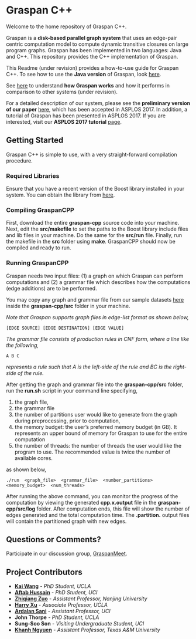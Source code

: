 # Graspan C++

Welcome to the home repository of Graspan C++.

Graspan is a **disk-based parallel graph system** that uses an edge-pair centric computation model to compute dynamic transitive closures on large program graphs. Graspan has been implemented in two languages: Java and C++. This repository provides the C++ implementation of Graspan.

This Readme (under revision) provides a how-to-use guide for Graspan C++. To see how to use the **Java version** of Graspan, look [here](https://github.com/Graspan/graspan-java).

See [here](https://github.com/Graspan/graspan-java/blob/master/AboutGraspan.md) to understand **how Graspan works** and how it performs in comparison to other systems (under revision).

For a detailed description of our system, please see the **preliminary version of our paper** [here](http://www.ics.uci.edu/~guoqingx/papers/wang-asplos17.pdf), which has been accepted in ASPLOS 2017. In addition, a tutorial of Graspan has been presented in ASPLOS 2017. If you are interested, visit our **ASPLOS 2017 tutorial** [page](http://web.cs.ucla.edu/~harryxu/asplos-tutorial/main.html). 

## Getting Started

Graspan C++ is simple to use, with a very straight-forward compilation procedure. 

### Required Libraries
Ensure that you have a recent version of the Boost library installed in your system. You can obtain the library from [here](http://www.boost.org/users/history/version_1_62_0.html). 

### Compiling GraspanCPP
First, download the entire **graspan-cpp** source code into your machine. 
Next, edit the **src/makefile** to set the paths to the Boost library include files and lib files in your machine. Do the same for the **src/run** file. Finally, run the makefile in the **src** folder using **make**. GraspanCPP should now be compiled and ready to run. 

### Running GraspanCPP

Graspan needs two input files: (1) a graph on which Graspan can perform computations and (2) a grammar file which describes how the computations (edge additions) are to be performed.

You may copy any graph and grammar file from our sample datasets [here](https://drive.google.com/drive/folders/1M4WxwykUd-jX8jBA50pSNf2R-1IJ49PJ?usp=drive_link) inside the **graspan-cpp/src** folder in your machine. 

*Note that Graspan supports graph files in edge-list format as shown below,*

```
[EDGE SOURCE] [EDGE DESTINATION] [EDGE VALUE]
```

*The grammar file consists of production rules in CNF form, where a line like the following,* 
```
A B C
```
*represents a rule such that A is the left-side of the rule and BC is the right-side of the rule.*

After getting the graph and grammar file into the **graspan-cpp/src** folder, run the **run.sh** script in your command line specifying, 

1. the graph file,
2. the grammar file
3. the number of partitions user would like to generate from the graph during preprocessing, prior to computation,
4. the memory budget: the user’s preferred memory budget (in GB). It represents an upper bound of memory for Graspan to use for the entire computation
5. the number of threads: the number of threads the user would like the program to use. The recommended value is twice the number of  available cores.

as shown below, 

```
./run  <graph_file>  <grammar_file>  <number_partitions>  <memory_budget>  <num_threads>
```

After running the above command, you can monitor the progress of the computation by viewing the generated **cpp.x.output** file in the **graspan-cpp/src/log** folder. After computation ends, this file will show the number of edges generated and the total computation time. The **.partition.** output files will contain the partitioned graph with new edges.

## Questions or Comments?
Participate in our discussion group, [GraspanMeet](https://groups.google.com/d/forum/graspanmeet).

## Project Contributors

* [**Kai Wang**](http://web.cs.ucla.edu/~wangkai/) - *PhD Student, UCLA* 
* [**Aftab Hussain**](http://www.ics.uci.edu/~aftabh/) - *PhD Student, UCI* 
* [**Zhiqiang Zuo**](http://z-zhiqiang.github.io/) - *Assistant Professor, Nanjing University* 
* [**Harry Xu**](http://www.cs.ucla.edu/~harryxu) - *Associate Professor, UCLA* 
* [**Ardalan Sani**](http://www.ics.uci.edu/~ardalan/) - *Assistant Professor, UCI* 
* **John Thorpe** - *PhD Student, UCLA*
* **Sung-Soo Son** - *Visiting Undergraduate Student, UCI*
* [**Khanh Ngyuen**](https://khanhtn1.bitbucket.io/) - *Assistant Professor, Texas A&M University*
